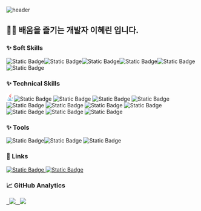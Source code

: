 # <br>
![header](https://capsule-render.vercel.app/api?type=Venom&color=gradient&height=200&section=header&text=Hyerin%20Lee&fontSize=60&animation=fadeIn&stroke=050505&strokeWidth=3)
<br>

## 👩‍💻 배움을 즐기는 개발자 이혜린 입니다. 

### ✨ Soft Skills
<img alt="Static Badge" src="https://img.shields.io/badge/English-black"><img alt="Static Badge" src="https://img.shields.io/badge/Japanese-black"><img alt="Static Badge" src="https://img.shields.io/badge/Communication-black"><img alt="Static Badge" src="https://img.shields.io/badge/Cooperation-black"><img alt="Static Badge" src="https://img.shields.io/badge/Positive%20Attitude-black"><img alt="Static Badge" src="https://img.shields.io/badge/Time%20Management%20Skills-black">

### ✨ Technical Skills
<img src="https://raw.githubusercontent.com/devicons/devicon/master/icons/java/java-original.svg" alt="Java" width="20" height="20"><img alt="Static Badge" src="https://img.shields.io/badge/Java-black">
<img alt="Static Badge" src="https://img.shields.io/badge/JavaScript-black?logo=javascript&logoColor=%#F7DF1E">
<img alt="Static Badge" src="https://img.shields.io/badge/Pythont-black?logo=python&logoColor=%#3776AB">
<img alt="Static Badge" src="https://img.shields.io/badge/Spring-black?logo=spring&logoColor=%#6DB33F">
<img alt="Static Badge" src="https://img.shields.io/badge/jQuery-black?logo=jquery&logoColor=%#0769AD">
<img alt="Static Badge" src="https://img.shields.io/badge/HTML5-black?logo=html5&logoColor=%#E34F26">
<img alt="Static Badge" src="https://img.shields.io/badge/CSS-black?logo=css&logoColor=%#663399">
<img alt="Static Badge" src="https://img.shields.io/badge/Git-black?logo=git&logoColor=%#F05032"><img alt="Static Badge" src="https://img.shields.io/badge/MySQL-black?logo=mysql&logoColor=%#4479A1">
<img alt="Static Badge" src="https://img.shields.io/badge/LinuxServer-black?logo=linuxserver&logoColor=%#DA3B8A">
<img alt="Static Badge" src="https://img.shields.io/badge/OpenAI-black?logo=openai&logoColor=%#382923">


### ✨ Tools
<img alt="Static Badge" src="https://img.shields.io/badge/JetBrains-black?logo=jetbrains&logoColor=%#000000"><img alt="Static Badge" src="https://img.shields.io/badge/DBeaver-black?logo=dbeaver&logoColor=%#382923">
<img alt="Static Badge" src="https://img.shields.io/badge/FileZilla-black?logo=filezilla&logoColor=%#BF0000">

### 🔗 Links
<a href="https://reframeurmind.tistory.com">
  <img alt="Static Badge" src="https://img.shields.io/badge/리닝의%20reframe-black?logo=tistory&logoColor=%23EA4335">
</a><a href="mailto:h.ring1205@gmail.com">
  <img alt="Static Badge" src="https://img.shields.io/badge/h.ring1205%40gmail.com-black?logo=gmail&logoColor=%23EA4335">
</a>


### 📈 GitHub Analytics

<a href="https://github.com/HyerinLee">
  <img src="https://github-readme-stats.vercel.app/api?username=reframing&show_icons=true&theme=dark&count_private=true&hide_border=true">
</a><a href="https://github.com/anuraghazra/github-readme-stats">
  <img src="https://github-readme-stats.vercel.app/api/top-langs/?username=reframing&layout=compact&hide_title=true&hide_border=true&theme=dark">
</a>
